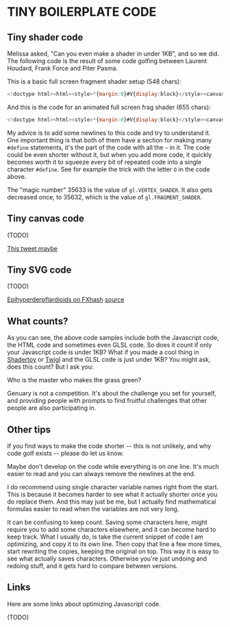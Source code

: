 # TINY BOILERPLATE CODE

## Tiny shader code

Melissa asked, "Can you even make a shader in under 1KB", and so we did. The following code is the result of some code golfing between Laurent Houdard, Frank Force and Piter Pasma.

This is a basic full screen fragment shader setup (548 chars):

```js
<!doctype html><html><style>*{margin:0}#V{display:block}</style><canvas id=V><script>a=V.width=innerWidth;a/=V.height=innerHeight+.01;with(V.getContext`webgl2`){p=createProgram(t=35633);[`out O{X x=X(-1);x[gl_VertexID]=3.;gl_Position=X(u=x.xy,0,1);u.x*=${a};}`,`out X c;in O{c=X(.5+.5*fract(u*7.),.5,1);}`].map(x=>attachShader(p,s=createShader(t--),shaderSource(s,`#version 300 es\n~V vec2~X vec4~F float~O V u;void main()\nprecision highp F;`.split`~`.join`\n#define `+x),compileShader(s)));linkProgram(p);useProgram(p);drawArrays(5,0,3)}</script>
```

And this is the code for an animated full screen frag shader (655 chars):

```js
<!doctype html><html><style>*{margin:0}#V{display:block}</style><canvas id=V><script>a=V.width=innerWidth;a/=V.height=innerHeight+.01;with(V.getContext`webgl2`){p=createProgram(t=35633);[`out O{X x=X(-1);x[gl_VertexID]=3.;gl_Position=X(u=x.xy,0,1);u.x*=${a};}`,`uniform F t;out X c;in O{c=X(.5+.5*fract(u*7.+t),.5,1);}`].map(x=>attachShader(p,s=createShader(t--),shaderSource(s,`#version 300 es\n~V vec2~X vec4~F float~O V u;void main()\nprecision highp F;`.split`~`.join`\n#define `+x),compileShader(s)));linkProgram(p);useProgram(p);k=_=>requestAnimationFrame(k,uniform1f(getUniformLocation(p,'t'),performance.now()/5e2),drawArrays(5,0,3));k()}</script>
```

My advice is to add some newlines to this code and try to understand it. One important thing is that both of them have a section for making many `#define` statements, it's the part of the code with all the `~` in it. The code could be even shorter without it, but when you add more code, it quickly becomes worth it to squeeze every bit of repeated code into a single character `#define`. See for example the trick with the letter `O` in the code above.

The "magic number" 35633 is the value of `gl.VERTEX_SHADER`. It also gets decreased once, to 35632, which is the value of `gl.FRAGMENT_SHADER`.

## Tiny canvas code

(TODO)

[This tweet maybe](https://twitter.com/piterpasma/status/1525927224209199106)

## Tiny SVG code

(TODO)

[Epihyperderpflardioids on FXhash](https://www.fxhash.xyz/generative/21343) [source](https://gateway.fxhash2.xyz/ipfs/QmS7mdKKLHAAvoc5gVU1ASc3d8SPXPgkce1NzAm8g5GBQB/?fxhash=ooevZgrtKftGMCmF2kRG2MBNgvRw8gTLNHEKBTvLB1YfQEkof9g)

## What counts?

As you can see, the above code samples include both the Javascript code, the HTML code and sometimes even GLSL code. So does it count if only your Javascript code is under 1KB? What if you made a cool thing in [Shadertoy](https://www.shadertoy.com/) or [Twigl](https://twigl.app/) and the GLSL code is just under 1KB? You might ask, does this count? But I ask you:

Who is the master who makes the grass green?

Genuary is not a competition. It's about the challenge you set for yourself, and providing people with prompts to find fruitful challenges that other people are also participating in.

## Other tips

If you find ways to make the code shorter -- this is not unlikely, and why code golf exists -- please do let us know.

Maybe don't develop on the code while everything is on one line. It's much easier to read and you can always remove the newlines at the end.

I do recommend using single character variable names right from the start. This is because it becomes harder to see what it actually shorter once you do replace them. And this may just be me, but I actually find mathematical formulas easier to read when the variables are not very long.

It can be confusing to keep count. Saving some characters here, might require you to add some characters elsewhere, and it can become hard to keep track. What I usually do, is take the current snippet of code I am optimizing, and copy it to its own line. Then copy that line a few more times, start rewriting the copies, keeping the original on top. This way it is easy to see what actually saves characters. Otherwise you're just undoing and redoing stuff, and it gets hard to compare between versions.

## Links

Here are some links about optimizing Javascript code.

(TODO)

